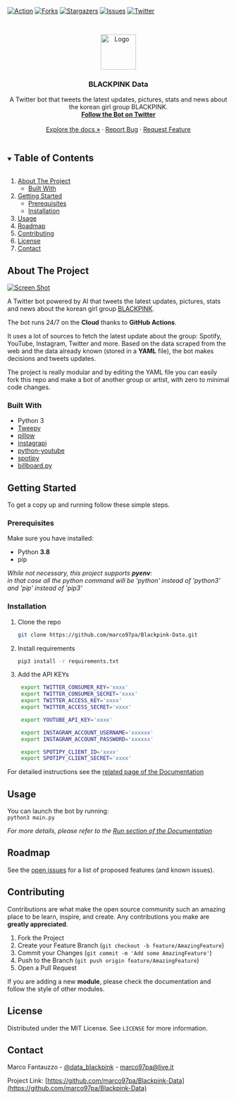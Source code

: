 
[![Action][action-shield]][action-url]
[![Forks][forks-shield]][forks-url]
[![Stargazers][stars-shield]][stars-url]
[![Issues][issues-shield]][issues-url]
[![Twitter][twitter-shield]][twitter-url]



<!-- PROJECT LOGO -->
<br />
<p align="center">
  <a href="https://github.com/marco97pa/Blackpink-Data">
    <img src="https://raw.githubusercontent.com/marco97pa/Blackpink-Data/master/icon.jpg" alt="Logo" width="80" height="80">
  </a>

  <h3 align="center">BLACKPINK Data</h3>

  <p align="center">
    A Twitter bot that tweets the latest updates, pictures, stats and news about the korean girl group BLACKPINK.
    <br />
    <a href="https://twitter.com/data_blackpink"><strong>Follow the Bot on Twitter</strong></a>
    <br />
    <br />
    <a href="https://blackpink-data.rtfd.io">Explore the docs »</a>
    ·
    <a href="https://github.com/marco97pa/Blackpink-Data/issues">Report Bug</a>
    ·
    <a href="https://github.com/marco97pa/Blackpink-Data/issues">Request Feature</a>
  </p>
</p>



<!-- TABLE OF CONTENTS -->
<details open="open">
  <summary><h2 style="display: inline-block">Table of Contents</h2></summary>
  <ol>
    <li>
      <a href="#about-the-project">About The Project</a>
      <ul>
        <li><a href="#built-with">Built With</a></li>
      </ul>
    </li>
    <li>
      <a href="#getting-started">Getting Started</a>
      <ul>
        <li><a href="#prerequisites">Prerequisites</a></li>
        <li><a href="#installation">Installation</a></li>
      </ul>
    </li>
    <li><a href="#usage">Usage</a></li>
    <li><a href="#roadmap">Roadmap</a></li>
    <li><a href="#contributing">Contributing</a></li>
    <li><a href="#license">License</a></li>
    <li><a href="#contact">Contact</a></li>
  </ol>
</details>



<!-- ABOUT THE PROJECT -->
## About The Project

[![Screen Shot](https://pbs.twimg.com/profile_banners/1320467294317928448/1613083325/1500x500)](https://twitter.com/data_blackpink)

A Twitter bot powered by AI that tweets the latest updates, pictures, stats and news about the korean girl group [BLACKPINK](https://en.wikipedia.org/wiki/Blackpink).

The bot runs 24/7 on the **Cloud** thanks to **GitHub Actions**.

It uses a lot of sources to fetch the latest update about the group: Spotify, YouTube, Instagram, Twitter and more. Based on the data scraped from the web and the data already known (stored in a **YAML** file), the bot makes decisions and tweets updates. 

The project is really modular and by editing the YAML file you can easily fork this repo and make a bot of another group or artist, with zero to minimal code changes.


### Built With

* Python 3
* [Tweepy](https://pypi.org/project/tweepy/)
* [pillow](https://pypi.org/project/Pillow/)
* [instagrapi](https://github.com/adw0rd/instagrapi)
* [python-youtube](https://pypi.org/project/python-youtube/)
* [spotipy](https://github.com/plamere/spotipy)
* [billboard.py](https://github.com/guoguo12/billboard-charts)




<!-- GETTING STARTED -->
## Getting Started

To get a copy up and running follow these simple steps.

### Prerequisites

Make sure you have installed:
* Python **3.8**
* pip  

_While not necessary, this project supports **pyenv**:  
in that case all the python command will be 'python' instead of 'python3' and 'pip' instead of 'pip3'_

### Installation

1. Clone the repo
   ```sh
   git clone https://github.com/marco97pa/Blackpink-Data.git
   ```
2. Install requirements
   ```sh
   pip3 install -r requirements.txt
   ```
3. Add the API KEYs
   ```sh
    export TWITTER_CONSUMER_KEY='xxxx'
    export TWITTER_CONSUMER_SECRET='xxxx'
    export TWITTER_ACCESS_KEY='xxxx'
    export TWITTER_ACCESS_SECRET='xxxx'

    export YOUTUBE_API_KEY='xxxx'

    export INSTAGRAM_ACCOUNT_USERNAME='xxxxxx'
    export INSTAGRAM_ACCOUNT_PASSWORD='xxxxxx'

    export SPOTIPY_CLIENT_ID='xxxx'
    export SPOTIPY_CLIENT_SECRET='xxxx'
   ```

For detailed instructions see the [related page of the Documentation](https://blackpink-data.readthedocs.io/en/latest/#how-to-build)


<!-- USAGE EXAMPLES -->
## Usage

You can launch the bot by running:   
`python3 main.py`  

_For more details, please refer to the [Run section of the Documentation](https://blackpink-data.readthedocs.io/en/latest/#run)_



<!-- ROADMAP -->
## Roadmap

See the [open issues](https://github.com/marco97pa/Blackpink-Data/issues) for a list of proposed features (and known issues).



<!-- CONTRIBUTING -->
## Contributing

Contributions are what make the open source community such an amazing place to be learn, inspire, and create. Any contributions you make are **greatly appreciated**.

1. Fork the Project
2. Create your Feature Branch (`git checkout -b feature/AmazingFeature`)
3. Commit your Changes (`git commit -m 'Add some AmazingFeature'`)
4. Push to the Branch (`git push origin feature/AmazingFeature`)
5. Open a Pull Request

If you are adding a new **module**, please check the documentation and follow the style of other modules.


<!-- LICENSE -->
## License

Distributed under the MIT License. See `LICENSE` for more information.



<!-- CONTACT -->
## Contact

Marco Fantauzzo - [@data_blackpink](https://twitter.com/@data_blackpink) - marco97pa@live.it

Project Link: [https://github.com/marco97pa/Blackpink-Data](https://github.com/marco97pa/Blackpink-Data)






<!-- MARKDOWN LINKS & IMAGES -->
<!-- https://www.markdownguide.org/basic-syntax/#reference-style-links -->
[action-shield]: https://github.com/marco97pa/Blackpink-Data/actions/workflows/main.yml/badge.svg
[action-url]: https://github.com/marco97pa/Blackpink-Data/actions/workflows/main.yml
[action2-shield]: https://github.com/marco97pa/Blackpink-Data/actions/workflows/instagram.yml/badge.svg
[action2-url]: https://github.com/marco97pa/Blackpink-Data/actions/workflows/instagram.yml
[forks-shield]: https://img.shields.io/github/forks/marco97pa/Blackpink-Data?style=for-the-badge
[forks-url]: https://github.com/marco97pa/Blackpink-Data/network/members
[stars-shield]: https://img.shields.io/github/stars/marco97pa/Blackpink-Data?color=f0a500&style=for-the-badge
[stars-url]: https://github.com/marco97pa/Blackpink-Data/stargazers
[issues-shield]: https://img.shields.io/github/issues/marco97pa/Blackpink-Data?style=for-the-badge
[issues-url]: https://github.com/marco97pa/Blackpink-Data/issues
[twitter-shield]: https://img.shields.io/twitter/follow/data_blackpink?label=%40data_blackpink&style=social
[twitter-url]: https://twitter.com/data_blackpink
